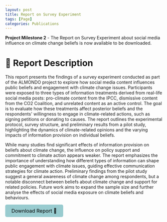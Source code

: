 ```yaml
---
layout: post
title: Report on Survey Experiment
tags: [Page]
categories: Publications
---
```


**Project Milestone 2** - The Report on Survey Experiment about social media influence on climate change beliefs is now available to be downloaded.
 



# 📃 Report Description 

This report presents the findings of a survey experiment conducted as part of the ALMONDO project to explore how social media content influences public beliefs and engagement with climate change issues. Participants were exposed to three types of information treatments derived from real-life social media posts: pro-climate content from the IPCC, dismissive content from the CO2 Coalition, and unrelated content as an active control. The goal is to evaluate how these treatments affect posterior beliefs and the respondents' willingness to engage in climate-related actions, such as signing petitions or donating to causes. The report outlines the experimental protocol, survey structure, and preliminary results from a pilot study, highlighting the dynamics of climate-related opinions and the varying impacts of information provision on individual beliefs.

While many studies find significant effects of information provision on beliefs about climate change, the influence on policy support and commitment to climate action appears weaker. The report emphasizes the importance of understanding how different types of information can shape public engagement with climate issues, guiding effective communication strategies for climate action. Preliminary findings from the pilot study suggest a general awareness of climate change among respondents, but a notable disconnect between beliefs about climate change and support for related policies. Future work aims to expand the sample size and further analyse the effects of social media exposure on climate beliefs and behaviours.

<a href="/assets/documents/Report3_Survey.pdf" download style="display: inline-block; padding: 10px 20px; background-color: #98cbcf; color: black; text-decoration: none; border-radius: 5px; font-size: 16px; text-align: center;">Download Report 📃</a>



